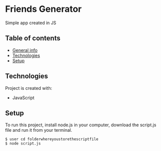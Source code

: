 # Friends Generator
Simple app created in JS 

## Table of contents
* [General info](#general-info)
* [Technologies](#technologies)
* [Setup](#setup)

## Technologies
Project is created with:
* JavaScript

	
## Setup
To run this project, install node.js in your computer, download the script.js file and run it from your terminal.

```
$ user cd folderwhereyoustorethescriptfile 
$ node script.js
```